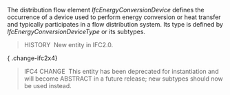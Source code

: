 ﻿The distribution flow element _IfcEnergyConversionDevice_ defines the occurrence of a device used to perform energy conversion or heat transfer and typically participates in a flow distribution system. Its type is defined by _IfcEnergyConversionDeviceType_ or its subtypes.

> HISTORY&nbsp; New entity in IFC2.0.

{ .change-ifc2x4}
> IFC4 CHANGE&nbsp; This entity has been deprecated for instantiation and will become ABSTRACT in a future release; new subtypes should now be used instead.

